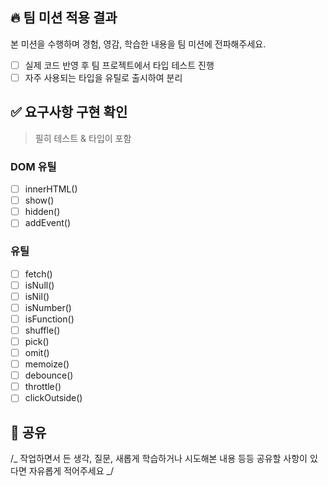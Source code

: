 ## 🔥 팀 미션 적용 결과

본 미션을 수행하며 경험, 영감, 학습한 내용을 팀 미션에 전파해주세요.

- [ ] 실제 코드 반영 후 팀 프로젝트에서 타입 테스트 진행
- [ ] 자주 사용되는 타입을 유틸로 출시하여 분리

## ✅ 요구사항 구현 확인

> 필히 테스트 & 타입이 포함

### DOM 유틸

- [ ] innerHTML()
- [ ] show()
- [ ] hidden()
- [ ] addEvent()

### 유틸

- [ ] fetch()
- [ ] isNull()
- [ ] isNil()
- [ ] isNumber()
- [ ] isFunction()
- [ ] shuffle()
- [ ] pick()
- [ ] omit()
- [ ] memoize()
- [ ] debounce()
- [ ] throttle()
- [ ] clickOutside()

## 🧐 공유

/_ 작업하면서 든 생각, 질문, 새롭게 학습하거나 시도해본 내용 등등 공유할 사항이 있다면 자유롭게 적어주세요 _/
